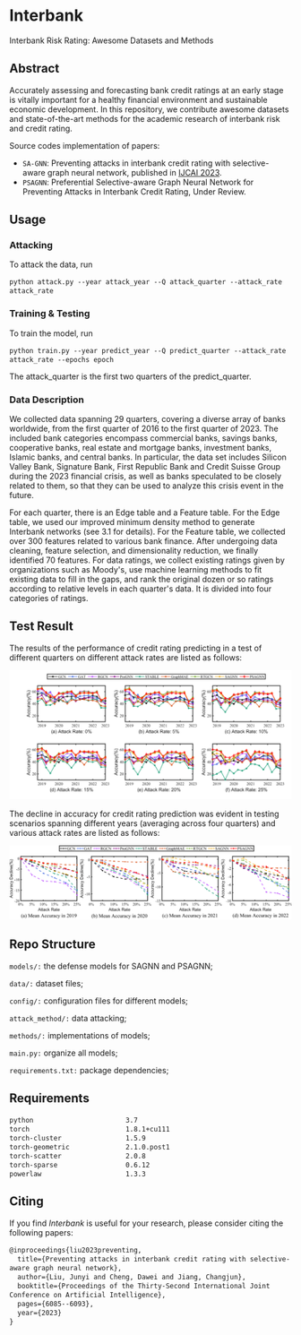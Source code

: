 # Interbank
Interbank Risk Rating: Awesome Datasets and Methods

## Abstract
Accurately assessing and forecasting bank credit ratings at an early stage is vitally important for a healthy financial environment and sustainable economic development. In this repository, we contribute awesome datasets and state-of-the-art methods for the academic research of interbank risk and credit rating. 

Source codes implementation of papers:

- `SA-GNN`: Preventing attacks in interbank credit rating with selective-aware graph neural network, published in [IJCAI 2023](https://www.ijcai.org/proceedings/2023/0675.pdf). 
- `PSAGNN`: Preferential Selective-aware Graph Neural Network for Preventing Attacks in Interbank Credit Rating, Under Review. 

## Usage

### Attacking
To attack the data, run
```
python attack.py --year attack_year --Q attack_quarter --attack_rate attack_rate
```

### Training & Testing
To train the model, run
```
python train.py --year predict_year --Q predict_quarter --attack_rate attack_rate --epochs epoch
```

The attack_quarter is the first two quarters of the predict_quarter.


### Data Description
We collected data spanning 29 quarters, covering a diverse array of banks worldwide, from the first quarter of 2016 to the first quarter of 2023. The included bank categories encompass commercial banks, savings banks, cooperative banks, real estate and mortgage banks, investment banks, Islamic banks, and central banks. In particular, the data set includes Silicon Valley Bank, Signature Bank, First Republic Bank and Credit Suisse Group during the 2023 financial crisis, as well as banks speculated to be closely related to them, so that they can be used to analyze this crisis event in the future.

For each quarter, there is an Edge table and a Feature table. For the Edge table, we used our improved minimum density method to generate Interbank networks (see 3.1 for details). For the Feature table, we collected over 300 features related to various bank finance. After undergoing data cleaning, feature selection, and dimensionality reduction, we finally identified 70 features. For data ratings, we collect existing ratings given by organizations such as Moody's, use machine learning methods to fit existing data to fill in the gaps, and rank the original dozen or so ratings according to relative levels in each quarter's data. It is divided into four categories of ratings.



## Test Result

The results of the performance of credit rating predicting in a test of different quarters on different attack rates are listed as follows:

![performance](/images/performance.png "performance")

The decline in accuracy for credit rating prediction was evident in testing scenarios spanning different years (averaging across four quarters) and
various attack rates are listed as follows:

![decline](/images/decline.png "decline")


## Repo Structure

`models/:` the defense models for SAGNN and PSAGNN;

`data/:` dataset files;

`config/:` configuration files for different models;

`attack_method/:` data attacking;

`methods/:` implementations of models;

`main.py:` organize all models;

`requirements.txt:` package dependencies;


## Requirements  

```
python                       3.7
torch                        1.8.1+cu111
torch-cluster                1.5.9
torch-geometric              2.1.0.post1
torch-scatter                2.0.8
torch-sparse                 0.6.12
powerlaw                     1.3.3
```

## Citing

If you find *Interbank* is useful for your research, please consider citing the following papers:

    @inproceedings{liu2023preventing,
      title={Preventing attacks in interbank credit rating with selective-aware graph neural network},
      author={Liu, Junyi and Cheng, Dawei and Jiang, Changjun},
      booktitle={Proceedings of the Thirty-Second International Joint Conference on Artificial Intelligence},
      pages={6085--6093},
      year={2023}
    }
    
